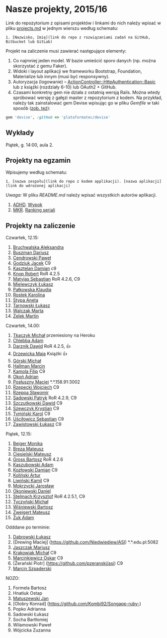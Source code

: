 # Nasze projekty, 2015/16

Link do repozytorium z opisami projektów i linkami do nich należy wpisać
w pliku [projects.md](projects.md) w jednym wierszu według schematu:

```
1. [Nazwisko, Imię](link do repo z rozwiązaniami zadań na GitHub, Bitbucket lub GitLab)
```

Projekt na zaliczenie musi zawierać następujące elementy:

1. Co najmniej jeden model. W bazie umieścić sporo danych
  (np. można skorzystać z gemu Faker).
1. Widoki i layout aplikacji we frameworku Bootstrap, Foundation, Materialize
   lub innym (musi być responsywny).
1. Autoryzacja (logowanie) – [ActionController::HttpAuthentication::Basic](http://edgeapi.rubyonrails.org/classes/ActionController/HttpAuthentication/Basic.html)
   lub z książki [](https://www.railstutorial.org/book) (rozdziały 6-10)
   lub OAuth2 + GitHub.
1. Czasami konkretny gem nie działa z ostatnią wersją Rails. Można wtedy spróbować
  wersję z gałęzi master z repozytorium z kodem. Na przykład, należy tak zainstalować
  gem Devise wpisując go w pliku _Gemfile_ w taki sposób
  ([zob. też](http://bundler.io/git.html)):

```ruby
gem 'devise', :github => 'plataformatec/devise'
```

## Wykłady

Piątek, g. 14:00, aula 2.


## Projekty na egzamin

Wpisujemy według schematu:

```
1. [nazwa zespołu](link do repo z kodem applikacji). [nazwa aplikacji](link do wdrożonej aplikacji)
```

*Uwaga:* W pliku _README.md_ należy wpisać wszystkich autorów aplikacji.

1. [ADHD](https://github.com/romety2/asi_egz).  [Wypok](http://spalonytoster.me/)
2. [MKR](https://github.com/rubyugprojekt/asi_egzamin). [Ranking seriali](https://projekt-ruby.herokuapp.com/)

## Projekty na zaliczenie

Czwartek, 12.15:

1. [Bruchwalska Aleksandra](https://github.com/ABruchwalska/ror)
1. [Buszman Dariusz](https://github.com/dbuszman/flatmate_helper)
1. [Cendrowski Paweł](https://github.com/pcendrowski/asi-projekty)
1. [Godziuk Jacek](https://github.com/jgodziuk/ASI) C9
1. [Kasztelan Damian](https://github.com/damian11/ASI-1) c9
1. [Knop Robert](https://github.com/Amenorphus/ProjektASI) RoR 4.2.5
1. [Matyjas Sebastian](https://github.com/reamider/asi) RoR 4.2.6, C9
1. [Mielewczyk Łukasz](https://github.com/romety2/asi_zal)
1. [Pałkowska Klaudia](https://github.com/kpalkowska/rails)
1. [Rostek Karolina](https://github.com/Carolsien/ArchitekturaSerwisowInternetowych)
1. [Stypa Aneta](https://github.com/aneta-7/architektura)
1. [Tarnowski Łukasz](https://github.com/ltarnowski1/Architektura-serwisow-internetowych)
1. [Walczak Marta](https://github.com/mawala/Asi)
1. [Zelek Martin](https://github.com/martin123154/Architektura-serwis-w-internetowych)

Czwartek, 14.00:

1. [Tkaczyk Michał](https://github.com/Emkate/projektASI) przeniesiony na Heroku
1. [Chlebba Adam](https://github.com/AChlebba/ASI)
1. [Darznik Dawid](https://github.com/Dawid93/ASI2016.git) RoR 4.2.5, :+1:
1. [Drzewicka Maja](https://github.com/MajaD/Ruby_proj1.git) Książki :+1:
1. [Górski Michał](https://github.com/DajMiNazwe/asi)
1. [Hallman Marcin](https://github.com/Strugacki/ASI2016)
1. [Kamola Filip](https://github.com/fkamola/ASI) C9
1. [Okoń Adrian](https://github.com/adrianokon/asi_lab)
1. [Posłuszny Maciej](https://github.com/spalonytoster/rails-superheroes) \*.\*.158.91:3002
1. [Rzepecki Wojciech](https://github.com/wojtasss/tsi-checkout-project-rails) C9
1. [Rzeppa Sławomir](https://github.com/srzeppa/asi)
1. [Sadowski Patryk](https://github.com/psadowski/Rails) RoR 4.2.9, C9
1. [Szczutkowski Dawid](https://github.com/dszczutkowski/ASI2016) C9
1. [Szewczyk Krystian](https://github.com/kszewczyk1/ASI2016) C9
1. [Tymiński Karol](https://github.com/ktyminski/asi-projekty) C9
1. [Uściłowicz Sebastian](https://github.com/suscilowicz/ASI_LAB) C9
1. [Zawistowski Łukasz](https://github.com/lzawistowski/RailsProjekt1) C9

Piątek, 12.15:

1. [Beiger Monika](https://github.com/mbeiger/ASI)
1. [Breza Mateusz](https://github.com/mbreza/ruby1)
1. [Ciesielski Mateusz](https://github.com/m-ciesielski/rails)
1. [Gross Bartosz](https://github.com/grossB/asi) RoR 4.2.6
1. [Kaszubowski Adam](https://github.com/chomyczek/zaliczenie-asi)
1. [Kozłowski Damian](https://github.com/dkozlowski22/ASI-projekt) C9
1. [Koliński Artur](https://github.com/artkolinski/rails)
1. [Liwiński Kamil](https://github.com/panUFO/ASI) C9
1. [Mokrzycki Jarosław](https://github.com/jmokrzycki/asi-projekt)
1. [Okoniewski Daniel](https://github.com/okoniewskid/Architektura_serwisow_internetowych)
1. [Stelmach Krzysztof](https://bitbucket.org/KrzysiekES/asi) RoR 4.2.5.1, C9
1. [Tyczyński Michał](https://github.com/mtyczynski/rails)
1. [Wiśniewski Bartosz](https://github.com/vvisnia/asi)
1. [Zweigert Mateusz](https://github.com/mzweigert/Rails)
1. [Żuk Adam](https://github.com/adamzuk/asi-project)

Odddane po terminie:

1. [Dąbrowski Łukasz](https://github.com/ldabrowski/ASI)
1. [Drewing Maciej] (https://github.com/Niedwiediew/ASI) \*.\*.edu.pl:5082
1. [Jaszczak Mariusz](https://github.com/mjaszczak/asi2016)
1. [Krakowiak Michał](https://github.com/mkrakowiak/rails2) C9
1. [Marcinkiewicz Oskar](https://github.com/BoskiOski/ASI) C9
1. [Żerański Piotr] (https://github.com/pzeranski/asi) C9
2. [Marcin Szpaderski](https://github.com/mszpaderski/ASI_2016.git)

NOZO:

1. Formela Bartosz
1. Hnatiuk Ostap
1. [Matuszewski Jan](https://github.com/JMatuszewski/projekty-asi)
1. [Olobry Konrad] (https://github.com/Kombi92/Songapp-ruby-)
1. Popko Adrianna
1. Sadowski Łukasz
1. Socha Bartłomiej
1. Wilamowski Paweł
1. Wójcicka Zuzanna
